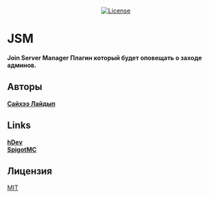 <p align="center">
<a href="https://choosealicense.com/licenses/mit/"><img src="https://i.imgur.com/oBT0FEg.png" alt="License"></a>
</p>


# JSM
<b>Join Server Manager</b>
<b>Плагин который будет оповещать о заходе админов.</b>

## Авторы
<a href="https://vk.com/sayhe"><b>Сайхээ Лайдып</b></a>

## Links
<a href="https://vk.com/hdevhome"><b>hDev</b></a><br>
<a href="https://www.spigotmc.org/resources/jsm.87127/"><b>SpigotMC</b></a>

## Лицензия
[MIT](https://choosealicense.com/licenses/mit/)
